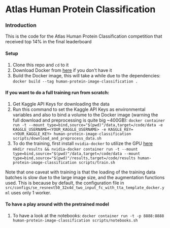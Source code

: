 # Atlas Human Protein Classification

### Introduction
This is the code for the Atlas Human Protein Classification competition that received top 14% in the final leaderboard

#### Setup

1. Clone this repo and `cd` to it
2. Download Docker from [here](https://docs.docker.com/install/linux/docker-ce/ubuntu/) if you don't have it
3. Build the Docker image, this will take a while due to the dependencies: `docker build --tag human-protein-image-classification .`

#### If you want to do a full training run from scratch:

1. Get Kaggle API Keys for downloading the data
2. Run this command to set the Kaggle API Keys as environmental variables and also to bind a volume to the Docker image
(warning the full download and preprocessing is quite big ~400GB):
`docker container run -t --mount type=bind,source="$(pwd)"/data,target=/code/data -e KAGGLE_USERNAME=<YOUR_KAGGLE_USERNAME> -e KAGGLE_KEY=<YOUR_KAGGLE_KEY> human-protein-image-classification scripts/download_and_preprocess_data.sh`
3. To do the training, first install `nvidia-docker` to utilize the GPU [here](https://github.com/NVIDIA/nvidia-docker)
`mkdir results && nvidia-docker container run -t --mount type=bind,source="$(pwd)"/data,target=/code/data --mount type=bind,source="$(pwd)"/results,target=/code/results human-protein-image-classification scripts/train.sh`

Note that one caveat with training is that the loading of the training data batches is slow due to the large image size, and the augmentation functions used. This is because by default, the configuration file in `src/configs/se_resnext50_32x4d_two_input_fc_with_tta_template_docker.yml` uses only 1 worker.
#### To have a play around with the pretrained model
1. To have a look at the notebooks: `docker container run -t -p 8888:8888 human-protein-image-classification scripts/notebooks.sh`
